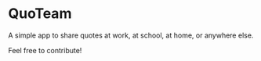 # QuoTeam

A simple app to share quotes at work, at school, at home, or anywhere else.

Feel free to contribute!
